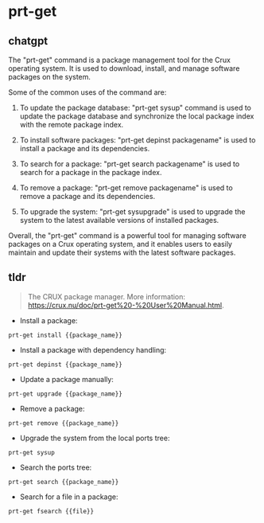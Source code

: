 # prt-get 
## chatgpt 
The "prt-get" command is a package management tool for the Crux operating system. It is used to download, install, and manage software packages on the system.

Some of the common uses of the command are:

1. To update the package database: "prt-get sysup" command is used to update the package database and synchronize the local package index with the remote package index.

2. To install software packages: "prt-get depinst packagename" is used to install a package and its dependencies.

3. To search for a package: "prt-get search packagename" is used to search for a package in the package index.

4. To remove a package: "prt-get remove packagename" is used to remove a package and its dependencies.

5. To upgrade the system: "prt-get sysupgrade" is used to upgrade the system to the latest available versions of installed packages.

Overall, the "prt-get" command is a powerful tool for managing software packages on a Crux operating system, and it enables users to easily maintain and update their systems with the latest software packages. 

## tldr 
 
> The CRUX package manager.
> More information: <https://crux.nu/doc/prt-get%20-%20User%20Manual.html>.

- Install a package:

`prt-get install {{package_name}}`

- Install a package with dependency handling:

`prt-get depinst {{package_name}}`

- Update a package manually:

`prt-get upgrade {{package_name}}`

- Remove a package:

`prt-get remove {{package_name}}`

- Upgrade the system from the local ports tree:

`prt-get sysup`

- Search the ports tree:

`prt-get search {{package_name}}`

- Search for a file in a package:

`prt-get fsearch {{file}}`

